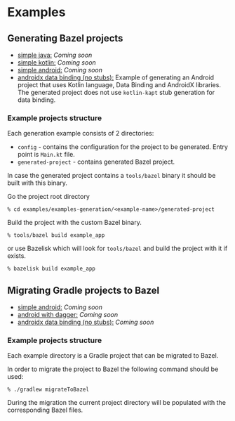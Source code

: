 # Examples

## Generating Bazel projects

- [simple java:]() _Coming soon_
- [simple kotlin:]() _Coming soon_
- [simple android:]() _Coming soon_
- [androidx data binding (no stubs):](examples-generation/androidx-data-binding-no-stubs) Example of generating an
  Android project that uses Kotlin language, Data Binding and AndroidX libraries. The generated project does not
  use `kotlin-kapt` stub generation for data binding.

### Example projects structure

Each generation example consists of 2 directories:

- `config` - contains the configuration for the project to be generated. Entry point is `Main.kt`
  file.
- `generated-project` - contains generated Bazel project.

In case the generated project contains a `tools/bazel` binary it should be built with this binary.

Go the project root directory
```shell
% cd examples/examples-generation/<example-name>/generated-project
```
Build the project with the custom Bazel binary.
```shell
% tools/bazel build example_app
```
or use Bazelisk which will look for `tools/bazel` and build the project with it if exists.
```shell
% bazelisk build example_app
```

## Migrating Gradle projects to Bazel

- [simple android:]() _Coming soon_
- [android with dagger:]() _Coming soon_
- [androidx data binding (no stubs):]() _Coming soon_

### Example projects structure

Each example directory is a Gradle project that can be migrated to Bazel.

In order to migrate the project to Bazel the following command should be used:

```shell
% ./gradlew migrateToBazel
```

During the migration the current project directory will be populated with the corresponding Bazel files.